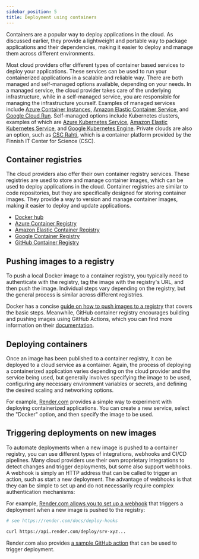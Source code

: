 ```yaml
---
sidebar_position: 5
title: Deployment using containers
---
```



Containers are a popular way to deploy applications in the cloud. As discussed earlier, they provide a lightweight and portable way to package applications and their dependencies, making it easier to deploy and manage them across different environments.

Most cloud providers offer different types of container based services to deploy your applications. These services can be used to run your containerized applications in a scalable and reliable way. There are both managed and self-managed options available, depending on your needs. In a managed service, the cloud provider takes care of the underlying infrastructure, while in a self-managed service, you are responsible for managing the infrastructure yourself. Examples of managed services include [Azure Container Instances](https://azure.microsoft.com/en-us/products/container-instances), [Amazon Elastic Container Service](https://aws.amazon.com/ecs/), and [Google Cloud Run](https://cloud.google.com/run). Self-managed options include Kubernetes clusters, examples of which are [Azure Kubernetes Service](https://azure.microsoft.com/en-us/services/kubernetes-service/), [Amazon Elastic Kubernetes Service](https://aws.amazon.com/eks/), and [Google Kubernetes Engine](https://cloud.google.com/kubernetes-engine). Private clouds are also an option, such as [CSC Rahti](https://rahti.csc.fi/), which is a container platform provided by the Finnish IT Center for Science (CSC).


## Container registries

The cloud providers also offer their own container registry services. These registries are used to store and manage container images, which can be used to deploy applications in the cloud. Container registries are similar to code repositories, but they are specifically designed for storing container images. They provide a way to version and manage container images, making it easier to deploy and update applications.

* [Docker hub](https://hub.docker.com/)
* [Azure Container Registry](https://azure.microsoft.com/en-us/services/container-registry/)
* [Amazon Elastic Container Registry](https://aws.amazon.com/ecr/)
* [Google Container Registry](https://cloud.google.com/container-registry)
* [GitHub Container Registry](https://docs.github.com/en/packages/working-with-a-github-packages-registry/working-with-the-container-registry)


## Pushing images to a registry

To push a local Docker image to a container registry, you typically need to authenticate with the registry, tag the image with the registry's URL, and then push the image. Individual steps vary depending on the registry, but the general process is similar across different registries. 

Docker has a concise [guide on how to push images to a registry](https://docs.docker.com/get-started/introduction/build-and-push-first-image/) that covers the basic steps. Meanwhile, GitHub container registry encourages building and pushing images using GitHub Actions, which you can find more information on their [documentation](https://docs.github.com/en/packages/working-with-a-github-packages-registry/working-with-the-container-registry).


## Deploying containers

Once an image has been published to a container registry, it can be deployed to a cloud service as a container. Again, the process of deploying a containerized application varies depending on the cloud provider and the service being used, but generally involves specifying the image to be used, configuring any necessary environment variables or secrets, and defining the desired scaling and networking options.

For example, [Render.com](https://render.com/docs/deploying-an-image) provides a simple way to experiment with deploying containerized applications. You can create a new service, select the "Docker" option, and then specify the image to be used.


## Triggering deployments on new images

To automate deployments when a new image is pushed to a container registry, you can use different types of integrations, webhooks and CI/CD pipelines. Many cloud providers use their own proprietary integrations to detect changes and trigger deployments, but some also support webhooks. A webhook is simply an HTTP address that can be called to trigger an action, such as start a new deployment. The advantage of webhooks is that they can be simple to set up and do not necessarily require complex authentication mechanisms:

For example, [Render.com allows you to set up a webhook](https://render.com/docs/deploy-hooks) that triggers a deployment when a new image is pushed to the registry:

```bash
# see https://render.com/docs/deploy-hooks

curl https://api.render.com/deploy/srv-xyz...
```

Render.com also provides [a sample GitHub action](https://render.com/docs/deploy-hooks#example-workflow) that can be used to trigger deployment.
